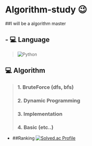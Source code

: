 # Algorithm-study 😉
<!-- <img src="https://img.shields.io/badge/백준-fc6?style=flat-square&logo=로고명&logoColor=f4f4f4"/>
-->
##I will be a algorithm master
## - 💻 Language
<!-- <img alt="JavaScript" src ="https://img.shields.io/badge/JavaScriipt-F7DF1E.svg?&style=for-the-badge&logo=JavaScript&logoColor=black"/> -->
><img alt="Python" src ="https://img.shields.io/badge/Python-3776AB.svg?&style=for-the-badge&logo=Python&logoColor=white"/> 
<!-- <img alt="Android" src ="https://img.shields.io/badge/Android-3DDC84.svg?&style=for-the-badge&logo=Android&logoColor=black"/> -->
## 💻 Algorithm
> ### 1. BruteForce (dfs, bfs)
> ### 2. Dynamic Programming
> ### 3. Implementation
> ### 4. Basic (etc..)

- ##Ranking
[![Solved.ac Profile](http://mazassumnida.wtf/api/v2/generate_badge?boj=leeja0407)](https://solved.ac/leeja0407/)
